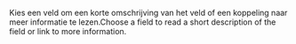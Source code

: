 <span data-ttu-id="e513c-101">Kies een veld om een korte omschrijving van het veld of een koppeling naar meer informatie te lezen.</span><span class="sxs-lookup"><span data-stu-id="e513c-101">Choose a field to read a short description of the field or link to more information.</span></span>
